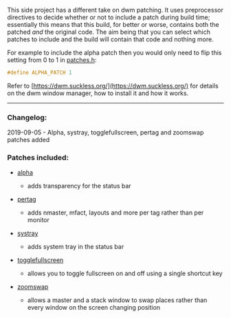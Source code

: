 This side project has a different take on dwm patching. It uses preprocessor directives to decide whether or not to include a patch during build time; essentially this means that this build, for better or worse, contains both the patched _and_ the original code. The aim being that you can select which patches to include and the build will contain that code and nothing more.

For example to include the alpha patch then you would only need to flip this setting from 0 to 1 in [patches.h](https://github.com/bakkeby/dwm-flexipatch/blob/master/patches.h):
```c
#define ALPHA_PATCH 1
```

Refer to [https://dwm.suckless.org/](https://dwm.suckless.org/) for details on the dwm window manager, how to install it and how it works.

---

### Changelog:

2019-09-05 - Alpha, systray, togglefullscreen, pertag and zoomswap patches added

### Patches included:

   - [alpha](https://dwm.suckless.org/patches/alpha/)
      - adds transparency for the status bar

   - [pertag](https://dwm.suckless.org/patches/pertag/)
      - adds nmaster, mfact, layouts and more per tag rather than per monitor

   - [systray](https://dwm.suckless.org/patches/systray/)
      - adds system tray in the status bar

   - [togglefullscreen](https://github.com/bakkeby/dwm-vanitygaps/blob/master/patches/dwm-togglefullscreen-6.2.diff)
      - allows you to toggle fullscreen on and off using a single shortcut key

   - [zoomswap](https://dwm.suckless.org/patches/zoomswap/)
      - allows a master and a stack window to swap places rather than every window on the screen changing position

